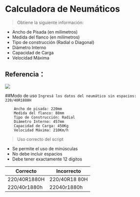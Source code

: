 # Calculadora de Neumáticos
> Obtiene la siguiente información:
- Ancho de Pisada (en milímetros)
- Medida del flanco (en milímetros)
- Tipo de construcción (Radial o Diagonal)
- Diámetro Interno
- Capacidad de Carga
- Velocidad Máxima

## Referencia：

[![](https://autoestatico.com/wp-content/uploads/2019/02/multicard-datos-1024x718.jpg)](https://autoestatico.com/como-se-lee-un-neumatico/")

##Modo de uso
`Ingresá los datos del neumático sin espacios: ` `220/40R1880H`
```
    Ancho de pisada: 220mm
    Medida del flanco: 88mm
    Tipo de Construcción: Radial
    Diámetro Interno: 457mm
    Capacidad de Carga: 450Kg
    Velocidad Máxima: 210Km/h
```
> Uso correcto del script
- Se permite el uso de minúsculas
- No debe incluir espacios
- Debe tener exactamente 12 dígitos

Correcto  | Incorrecto
------------- | -------------
220/40R1880H  | 220/40R18 80H
220/40r1880h  | 22040r1880h
